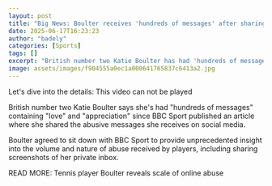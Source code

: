 ```yaml
---
layout: post
title: "Big News: Boulter receives 'hundreds of messages' after sharing online abuse story"
date: 2025-06-17T16:23:23
author: "badely"
categories: [Sports]
tags: []
excerpt: "British number two Katie Boulter has had 'hundreds of messages' containing 'love' and 'appreciation' since BBC Sport published an article where she sh"
image: assets/images/f904555a0ec1a000641765837c6413a2.jpg
---
```


Let's dive into the details: This video can not be played

British number two Katie Boulter says she's had "hundreds of messages" containing "love" and "appreciation" since BBC Sport published an article where she shared the abusive messages she receives on social media. 

Boulter agreed to sit down with BBC Sport to provide unprecedented insight into the volume and nature of abuse received by players, including sharing screenshots of her private inbox.

READ MORE: Tennis player Boulter reveals scale of online abuse

